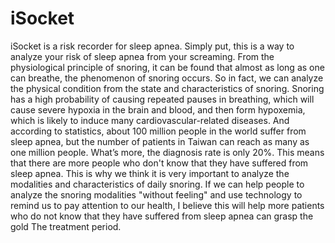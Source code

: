 # iSocket

iSocket is a risk recorder for sleep apnea.
Simply put, this is a way to analyze your risk of sleep apnea from your screaming.
From the physiological principle of snoring, it can be found that almost as long as one can breathe, the phenomenon of snoring occurs. So in fact, we can analyze the physical condition from the state and characteristics of snoring. Snoring has a high probability of causing repeated pauses in breathing, which will cause severe hypoxia in the brain and blood, and then form hypoxemia, which is likely to induce many cardiovascular-related diseases.
And according to statistics, about 100 million people in the world suffer from sleep apnea, but the number of patients in Taiwan can reach as many as one million people. What’s more, the diagnosis rate is only 20%.
This means that there are more people who don't know that they have suffered from sleep apnea. This is why we think it is very important to analyze the modalities and characteristics of daily snoring.
If we can help people to analyze the snoring modalities "without feeling" and use technology to remind us to pay attention to our health, I believe this will help more patients who do not know that they have suffered from sleep apnea can grasp the gold The treatment period.
